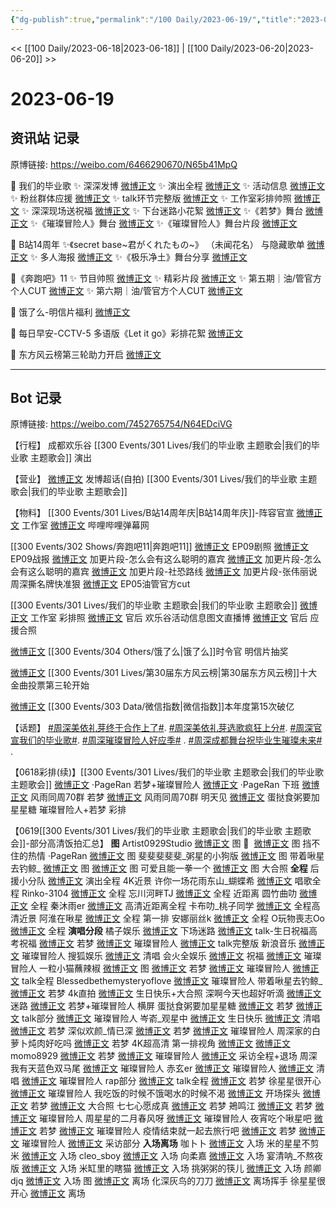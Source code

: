 ```yaml
---
{"dg-publish":true,"permalink":"/100 Daily/2023-06-19/","title":"2023-06-19","created":"2023-06-20T11:43:50.680+08:00","updated":"2023-06-20T12:05:00.649+08:00"}
---
```



<< [[100 Daily/2023-06-18\|2023-06-18]] | [[100 Daily/2023-06-20\|2023-06-20]] >>

# 2023-06-19

## 资讯站 记录

原博链接: https://weibo.com/6466290670/N65b41MpQ

🌟 我们的毕业歌
✨ 深深发博 [微博正文](https://weibo.com/6466290670/4914413474157352)
✨ 演出全程 [微博正文](https://weibo.com/6466290670/4914475192549395)
✨ 活动信息 [微博正文](https://weibo.com/6466290670/4914300743585636)
✨ 粉丝群体应援 [微博正文](https://weibo.com/6466290670/4914304254743380)
✨ talk环节完整版 [微博正文](https://weibo.com/6466290670/4914433191318025)
✨ 工作室彩排帅照 [微博正文](https://weibo.com/6466290670/4914391067922408)
✨ 深深现场送祝福 [微博正文](https://weibo.com/6466290670/4914422826930064)
✨ 下台迷路小花絮 [微博正文](https://weibo.com/6466290670/4914424001331676)
✨《若梦》舞台 [微博正文](https://weibo.com/6466290670/4914423606808669)
✨《璀璨冒险人》舞台 [微博正文](https://weibo.com/6466290670/4914426509004776)
✨《璀璨冒险人》舞台片段 [微博正文](https://weibo.com/6466290670/4914420553355974)

🌟 B站14周年
✨《secret base~君がくれたもの~》
（未闻花名） 与隐藏歌单 [微博正文](https://weibo.com/6466290670/4914301922445525)
✨ 多人海报 [微博正文](https://weibo.com/6466290670/4914304568792478)
✨《极乐净土》舞台分享 [微博正文](https://weibo.com/6466290670/4914380300883828)

🌟《奔跑吧》11
✨ 节目帅照 [微博正文](https://weibo.com/6466290670/4914339846295821)
✨ 精彩片段 [微博正文](https://weibo.com/6466290670/4914419257843165)
✨ 第五期｜油/管官方个人CUT [微博正文](https://weibo.com/6466290670/4914466074395080)
✨ 第六期｜油/管官方个人CUT [微博正文](https://weibo.com/6466290670/4914468305765530)

🌟 饿了么-明信片福利 [微博正文](https://weibo.com/6466290670/4914359295806579)

🌟 每日早安-CCTV-5
多语版《Let it go》彩排花絮 [微博正文](https://weibo.com/6466290670/4914224831398552)

🌟 东方风云榜第三轮助力开启 [微博正文](https://weibo.com/6466290670/4914336256230857)

---
## Bot 记录

原博链接: https://weibo.com/7452765754/N64EDciVG

【行程】
成都欢乐谷 [[300 Events/301 Lives/我们的毕业歌 主题歌会\|我们的毕业歌 主题歌会]] 演出

【营业】
[微博正文](http://weibo.com/1736988591/N62Un6dPC) 发博超话(自拍) [[300 Events/301 Lives/我们的毕业歌 主题歌会\|我们的毕业歌 主题歌会]]

【物料】
[[300 Events/301 Lives/B站14周年庆\|B站14周年庆]]-阵容官宣
[微博正文](http://weibo.com/7478855230/N600CjqiZ) 工作室
[微博正文](http://weibo.com/1748075785/N5ZYGldSy) 哔哩哔哩弹幕网

[[300 Events/302 Shows/奔跑吧11\|奔跑吧11]]
[微博正文](http://weibo.com/5242381821/N60Xt3Hjx) EP09剧照
[微博正文](http://weibo.com/5242381821/N628wzZvD) EP09战报
[微博正文](http://weibo.com/1731986465/N62WTB64O) 加更片段-怎么会有这么聪明的嘉宾
[微博正文](http://weibo.com/5876797510/N60FVfHpY) 加更片段-怎么会有这么聪明的嘉宾
[微博正文](http://weibo.com/5876797510/N60Cq5GXt) 加更片段-社恐路线
[微博正文](http://weibo.com/5242381821/N63B2y0GX) 加更片段-张伟丽说周深撕名牌快准狠
[微博正文](https://weibo.com/6466290670/N64knirmo) EP05油管官方cut

[[300 Events/301 Lives/我们的毕业歌 主题歌会\|我们的毕业歌 主题歌会]]
[微博正文](http://weibo.com/7478855230/N62lRETLy) 工作室 彩排照
[微博正文](http://weibo.com/5248300719/N5Yqvgal6) 官后 欢乐谷活动信息图文直播博
[微博正文](http://weibo.com/5248300719/N601KBOYP) 官后 应援合照

[微博正文](http://weibo.com/7756461320/N619EfPY3) [[300 Events/304 Others/饿了么\|饿了么]]时令官 明信片抽奖

[微博正文](http://weibo.com/1738376280/N60n394IJ) [[300 Events/301 Lives/第30届东方风云榜\|第30届东方风云榜]]十大金曲投票第三轮开始

[微博正文](https://weibo.com/5637413637/N5YSzaY35) [[300 Events/303 Data/微信指数\|微信指数]]本年度第15次破亿

【话题】
[#周深美依礼芽终于合作上了#](https://s.weibo.com/weibo?q=%23%E5%91%A8%E6%B7%B1%E7%BE%8E%E4%BE%9D%E7%A4%BC%E8%8A%BD%E7%BB%88%E4%BA%8E%E5%90%88%E4%BD%9C%E4%B8%8A%E4%BA%86%23).
[#周深美依礼芽选歌疯狂上分#](https://s.weibo.com/weibo?q=%23%E5%91%A8%E6%B7%B1%E7%BE%8E%E4%BE%9D%E7%A4%BC%E8%8A%BD%E9%80%89%E6%AD%8C%E7%96%AF%E7%8B%82%E4%B8%8A%E5%88%86%23).
[#周深官宣我们的毕业歌#](https://s.weibo.com/weibo?q=%23%E5%91%A8%E6%B7%B1%E5%AE%98%E5%AE%A3%E6%88%91%E4%BB%AC%E7%9A%84%E6%AF%95%E4%B8%9A%E6%AD%8C%23).
[#周深璀璨冒险人好应季#](https://s.weibo.com/weibo?q=%23%E5%91%A8%E6%B7%B1%E7%92%80%E7%92%A8%E5%86%92%E9%99%A9%E4%BA%BA%E5%A5%BD%E5%BA%94%E5%AD%A3%23) .
[#周深成都舞台祝毕业生璀璨未来#](https://s.weibo.com/weibo?q=%23%E5%91%A8%E6%B7%B1%E6%88%90%E9%83%BD%E8%88%9E%E5%8F%B0%E7%A5%9D%E6%AF%95%E4%B8%9A%E7%94%9F%E7%92%80%E7%92%A8%E6%9C%AA%E6%9D%A5%23) .

【0618彩排(续)】[[300 Events/301 Lives/我们的毕业歌 主题歌会\|我们的毕业歌 主题歌会]]
[微博正文](https://weibo.com/7633014126/N618GfDDi) ·PageRan 若梦+璀璨冒险人
[微博正文](https://weibo.com/7633014126/N5YPokObx) ·PageRan 下班
[微博正文](http://weibo.com/6735440572/N5YPuuQ0Y) 风雨同周70群 若梦
[微博正文](https://weibo.com/6735440572/N5YENpPdB) 风雨同周70群 明天见
[微博正文](https://weibo.com/6048634807/N5VvMcFHG) 蛋挞食粥要加星星糖 璀璨冒险人+若梦 彩排

【0619[[300 Events/301 Lives/我们的毕业歌 主题歌会\|我们的毕业歌 主题歌会]]-部分高清饭拍汇总】
**图**
Artist0929Studio
[微博正文](https://weibo.com/6873250805/N633z0YSP) 图 😬 ​​​
[微博正文](http://weibo.com/6873250805/N63bz9SEV) 图 挡不住的热情
·PageRan
[微博正文](http://weibo.com/7633014126/N64dCAGqB) 图
斐斐斐斐斐_粥星的小狗版
[微博正文](http://weibo.com/6029931641/N63Oevywm) 图
带着啾星去钓鲸_
[微博正文](http://weibo.com/3246571812/N63javEkh) 图
[微博正文](https://weibo.com/3246571812/N63yikMfk) 图 可爱且能一拳一个
[微博正文](http://weibo.com/3246571812/N649IBj85) 图 大合照
**全程**
后援小分队
[微博正文](http://weibo.com/5516625428/N64oGqZ33) 演出全程 4K近景
许你一场花雨东山_蝴蝶希
[微博正文](https://weibo.com/1821274354/N63zeliIi) 唱歌全程
Rinko-3104
[微博正文](https://weibo.com/1580023053/N63bdykte) 全程
忘川河畔TJ
[微博正文](https://weibo.com/6360679472/N63PCsDZ7) 全程 近距离
圆竹曲叻
[微博正文](https://weibo.com/2615202470/N63P54iA7) 全程
秦沐雨er
[微博正文](https://weibo.com/5850940655/N63OUt9X1) 高清近距离全程
卡布叻_桃子同学
[微博正文](http://weibo.com/2605302933/N63I3AgFU) 全程高清近景
阿淮在啾星
[微博正文](https://weibo.com/6175971210/N64a1ba7e) 全程 第一排
安娜丽丝k
[微博正文](http://weibo.com/2158306174/N64mhwo4F) 全程
O玩物喪志Oo
[微博正文](https://weibo.com/3503135563/N63nxaVJK) 全程
**演唱分段**
橘子娱乐
[微博正文](https://weibo.com/5291824241/N637cwNCb) 下场迷路
[微博正文](https://weibo.com/5291824241/N63abr4Ah) talk-生日祝福高考祝福
[微博正文](https://weibo.com/5291824241/N63bLhPDR) 若梦
[微博正文](https://weibo.com/5291824241/N63eBozXh) 璀璨冒险人
[微博正文](https://weibo.com/5291824241/N63kuB4fS) talk完整版
新浪音乐
[微博正文](http://weibo.com/1266269835/N633fz1vz) 璀璨冒险人
搜狐娱乐
[微博正文](http://weibo.com/1843633441/N63gViUE3) 清唱
会火全娱乐
[微博正文](https://weibo.com/6065382792/N62Qscv5W) 祝福
[微博正文](https://weibo.com/6065382792/N63dBoHzm) 璀璨冒险人
一粒小猫蘸辣椒
[微博正文](https://weibo.com/1824010843/N6304qa2s) 图
[微博正文](https://weibo.com/1824010843/N637Px6vm) 若梦
[微博正文](https://weibo.com/1824010843/N63fupADC) 璀璨冒险人
[微博正文](https://weibo.com/1824010843/N63gEcRDK) talk全程
Blessedbethemysteryoflove
[微博正文](https://weibo.com/2729340744/N63crft5C) 璀璨冒险人
带着啾星去钓鲸_
[微博正文](https://weibo.com/3246571812/N64qBy8zB) 若梦 4k直拍
[微博正文](http://weibo.com/3246571812/N64Aaz4Ha) 生日快乐+大合照
深啊今天也超好听滴
[微博正文](https://weibo.com/3123996041/N62XqtyAj) 迷路
[微博正文](https://weibo.com/3123996041/N63yGCUPa) 若梦+璀璨冒险人 横屏
蛋挞食粥要加星星糖
[微博正文](http://weibo.com/6048634807/N63WRCznU) 若梦
[微博正文](http://weibo.com/6048634807/N643deuk3) talk部分
[微博正文](http://weibo.com/6048634807/N64h5q9b8) 璀璨冒险人
岑嵛_观星中
[微博正文](https://weibo.com/6803848198/N63ljdri8) 生日快乐
[微博正文](https://weibo.com/6803848198/N63slByzp) 清唱
[微博正文](http://weibo.com/6803848198/N64hD8wx0) 若梦
深似欢颜_情已深
[微博正文](https://weibo.com/2842373514/N645TlJwT) 若梦
[微博正文](http://weibo.com/2842373514/N64s86HiG) 璀璨冒险人
周深家的白萝卜炖肉好吃吗
[微博正文](http://weibo.com/7017597412/N63XqecOf) 若梦 4K超高清 第一排视角
[微博正文](http://weibo.com/7017597412/N64sEyvur) [微博正文](http://weibo.com/7017597412/N64sEyvur)
momo8929
[微博正文](https://weibo.com/1753178503/N63IHrCUs) 若梦
[微博正文](https://weibo.com/1753178503/N63SJurEv) 璀璨冒险人
[微博正文](https://weibo.com/1753178503/N645Bj983) 采访全程+退场
周深我有天蓝色双马尾
[微博正文](https://weibo.com/7737720600/N63VMjGAa) 璀璨冒险人
赤玄er
[微博正文](https://weibo.com/6423179750/N634W72ux) 璀璨冒险人
[微博正文](https://weibo.com/6423179750/N63eWovol) 清唱
[微博正文](https://weibo.com/6423179750/N63pkeYwt) 璀璨冒险人 rap部分
[微博正文](https://weibo.com/6423179750/N63aodYrM) talk全程
[微博正文](https://weibo.com/6423179750/N63eCk1jN) 若梦
徐星星很开心
[微博正文](https://weibo.com/6138734344/N63MU5eB0) 璀璨冒险人
我吃饭的时候不饿喝水的时候不渴
[微博正文](https://weibo.com/2410219664/N63gYA1mi) 开场探头
[微博正文](https://weibo.com/2410219664/N63zUhOYw) 若梦
[微博正文](https://weibo.com/2410219664/N641FsTk7) 大合照
七七心愿成真
[微博正文](https://weibo.com/5792621977/N64gam95T) 若梦
鴂鸣江
[微博正文](https://weibo.com/2141564130/N63AstVyX) 若梦
[微博正文](https://weibo.com/2141564130/N64dHzTAP) 璀璨冒险人
周星星的二月春风呀
[微博正文](https://weibo.com/6180185824/N64eUC4uR) 璀璨冒险人
夜宵吃个啾星吧
[微博正文](https://weibo.com/2250702464/N63A4Djmq) 若梦
[微博正文](https://weibo.com/2250702464/N63H20fWe) 璀璨冒险人
疫情结束就一起去旅行吧
[微博正文](https://weibo.com/5512031703/N63oaa6K4) 若梦
[微博正文](https://weibo.com/5512031703/N6488eEVs) 璀璨冒险人
[微博正文](https://weibo.com/5512031703/N64873Pln) 采访部分
**入场离场**
咖卜卜
[微博正文](https://weibo.com/6384084711/N63cOB2BQ) 入场
米的星星不剪米
[微博正文](https://weibo.com/5978993946/N62ZtfE4i) 入场
cleo_sboy
[微博正文](https://weibo.com/1832913727/N6322rl3d) 入场
向柔嘉
[微博正文](https://weibo.com/6335866836/N63ifb8QY) 入场
宴清呐_不熬夜版
[微博正文](https://weibo.com/1842288291/N62Ka7mtY) 入场
米缸里的瞎猫
[微博正文](https://weibo.com/3859193634/N643V1S0P) 入场
挑粥粥的筷儿
[微博正文](https://weibo.com/7065985866/N63JYFeFY) 入场
颜卿djq
[微博正文](https://weibo.com/7226638165/N62CYcnvk) 入场 图
[微博正文](https://weibo.com/7226638165/N62XOF62K) 离场
化深灰鸟的刀刀
[微博正文](https://weibo.com/7002182285/N63mgeTqg) 离场挥手
徐星星很开心
[微博正文](https://weibo.com/6138734344/N63ifrEYH) 离场
